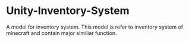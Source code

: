 # Unity-Inventory-System
A model for inventory system. This model is refer to inventory system of minecraft and contain major similiar function.
